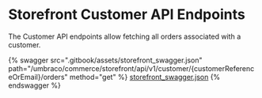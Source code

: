 # Storefront Customer API Endpoints

The Customer API endpoints allow fetching all orders associated with a customer.

{% swagger src=".gitbook/assets/storefront_swagger.json" path="/umbraco/commerce/storefront/api/v1/customer/{customerReferenceOrEmail}/orders" method="get" %}
[storefront_swagger.json](.gitbook/assets/storefront_swagger.json)
{% endswagger %}